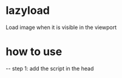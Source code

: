 # lazyload
Load image when it is visible in the viewport

# how to use
-- step 1: add the script in the head
